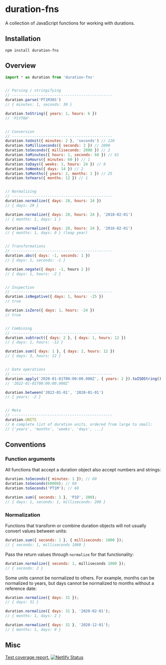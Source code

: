 # duration-fns

A collection of JavaScript functions for working with durations.

## Installation

`npm install duration-fns`

## Overview

```javascript
import * as duration from 'duration-fns'


// Parsing / stringifying
// ---------------------------------------------
duration.parse('PT1M30S')
// { minutes: 1, seconds: 30 }

duration.toString({ years: 1, hours: 6 })
// 'P1YT6H'


// Conversion
// ---------------------------------------------
duration.toUnit({ minutes: 2 }, 'seconds') // 120
duration.toMilliseconds({ seconds: 2 }) // 2000
duration.toSeconds({ milliseconds: 2000 }) // 2
duration.toMinutes({ hours: 1, seconds: 60 }) // 61
duration.toHours({ minutes: 60 }) // 1
duration.toDays({ weeks: 1, hours: 24 }) // 8
duration.toWeeks({ days: 14 }) // 2
duration.toMonths({ years: 2, months: 1 }) // 25
duration.toYears({ months: 12 }) // 1


// Normalizing
// ---------------------------------------------
duration.normalize({ days: 28, hours: 24 })
// { days: 29 }

duration.normalize({ days: 28, hours: 24 }, '2018-02-01')
// { months: 1, days: 1 }

duration.normalize({ days: 28, hours: 24 }, '2016-02-01')
// { months: 1, days: 0 } (leap year)


// Transformations
// ---------------------------------------------
duration.abs({ days: -1, seconds: 1 })
// { days: 1, seconds: -1 }

duration.negate({ days: -1, hours 2 })
// { days: 1, hours: -2 }


// Inspection
// ---------------------------------------------
duration.isNegative({ days: 1, hours: -25 })
// true

duration.isZero({ days: 1, hours: -24 })
// true


// Combining
// ---------------------------------------------
duration.subtract({ days: 2 }, { days: 1, hours: 12 })
// { days: 1, hours: -12 }

duration.sum({ days: 1 }, { days: 2, hours: 12 })
// { days: 3, hours: 12 }


// Date operations
// ---------------------------------------------
duration.apply('2020-01-01T00:00:00.000Z', { years: 2 }).toISOString()
// '2022-01-01T00:00:00.000Z'

duration.between('2022-01-01', '2020-01-01')
// { years: -2 }


// Meta
// ---------------------------------------------
duration.UNITS
// A complete list of duration units, ordered from large to small:
// ['years', 'months', 'weeks', 'days', ...]
```

## Conventions

### Function arguments

All functions that accept a duration object also accept numbers and strings:

```javascript
duration.toSeconds({ minutes: 1 }); // 60
duration.toSeconds(60000); // 60
duration.toSeconds('PT1M'); // 60

duration.sum({ seconds: 1 }, 'P1D', 200);
// { days: 1, seconds: 1, milliseconds: 200 }
```

### Normalization

Functions that transform or combine duration objects will not usually convert values between units:

```javascript
duration.sum({ seconds: 1 }, { milliseconds: 1000 });
// { seconds: 1, milliseconds 1000 }
```

Pass the return values through `normalize` for that functionality:

```javascript
duration.normalize({ seconds: 1, milliseconds 1000 });
// { seconds: 2 }
```

Some units cannot be normalized to others. For example, months can be normalized to years, but days cannot be normalized to months without a reference date:

```javascript
duration.normalize({ days: 31 });
// { days: 31 }

duration.normalize({ days: 31 }, '2020-02-01');
// { months: 1, days: 2 }

duration.normalize({ days: 31 }, '2020-12-01');
// { months: 1, days: 0 }
```

## Misc

[Test coverage report.](https://duration-fns-coverage.netlify.com/)
[![Netlify Status](https://api.netlify.com/api/v1/badges/1c8db14f-4d92-41b0-a9da-32f7bcc5c17a/deploy-status)](https://app.netlify.com/sites/duration-fns-coverage/deploys)
